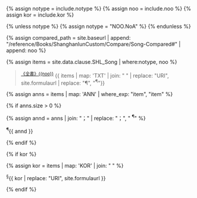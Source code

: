 <div id="Song{{noo}}" class="shanghanlun text song" markdown="1">

<!--원문인용 시작.  상위에서 notype, noo, kor 지정 필요-->
{% assign notype = include.notype %}
{% assign noo = include.noo %}
{% assign kor = include.kor %}

{% unless notype %}
	{% assign notype = "NOO.NoA" %}
{% endunless %}

{% assign compared_path = site.baseurl | append: "/reference/Books/ShanghanlunCustom/Compare/Song-Compared#" | append: noo %}

{% assign items = site.data.clause.SHL_Song | where:notype, noo %}

> <sup><a href="{{compared_path}}" target="{{site.data.theme.a.target}}">《全書》{{noo}}</a></sup>	{{ items | map: 'TXT' | join: " " | replace: "URI", site.formulaurl | replace: "¶", "<sup>¶</sup>"}}

{% assign anns = items | map: 'ANN' | where_exp: "item", "item"  %}

{% if anns.size > 0  %}

{% assign annd = anns | join: "；" | replace: "；", "  <sup>¶</sup>" %}

<p class="ann" markdown="1">
	<sup>¶</sup>{{ annd }}
</p>

{% endif %}

{% if kor  %}

{% assign kor = items | map: 'KOR' | join: " "  %}

<p class="kor" markdown="1">
	<sup>§</sup>{{ kor | replace: "URI", site.formulaurl }}
</p>

{% endif %}

</div>
<!--원문인용 끝-->
